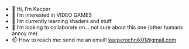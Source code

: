 - 👋 Hi, I’m Kacper
- 👀 I’m interested in VIDEO GAMES
- 🌱 I’m currently learning shaders and stuff
- 💞️ I’m looking to collaborate on... not sure about this one (other humans annoy me)
- 📫 How to reach me: send me an email! kacperochnik01@gmail.com

<!---
TeriyakiGod/TeriyakiGod is a ✨ special ✨ repository because its `README.md` (this file) appears on your GitHub profile.
You can click the Preview link to take a look at your changes.
--->
